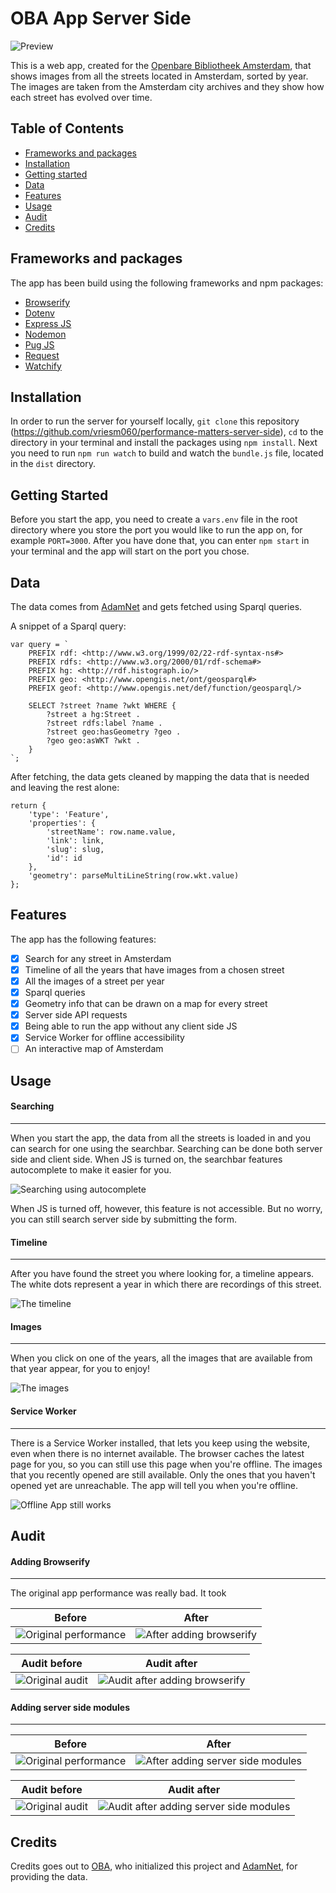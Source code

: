 # OBA App Server Side

![Preview](screenshots/preview.png)

This is a web app, created for the [Openbare Bibliotheek Amsterdam](https://www.oba.nl), that shows images from all the streets located in Amsterdam, sorted by year. The images are taken from the Amsterdam city archives and they show how each street has evolved over time.

## Table of Contents

* [Frameworks and packages](#frameworks-and-packages)
* [Installation](#installation)
* [Getting started](#getting-started)
* [Data](#data)
* [Features](#features)
* [Usage](#usage)
* [Audit](#audit)
* [Credits](#credits)

## Frameworks and packages

The app has been build using the following frameworks and npm packages:

* [Browserify](http://browserify.org/)
* [Dotenv](https://www.npmjs.com/package/dotenv)
* [Express JS](https://expressjs.com/)
* [Nodemon](https://nodemon.io/)
* [Pug JS](https://pugjs.org/)
* [Request](https://github.com/request/request)
* [Watchify](https://github.com/browserify/watchify)

## Installation

In order to run the server for yourself locally, `git clone` this repository (https://github.com/vriesm060/performance-matters-server-side), `cd` to the directory in your terminal and install the packages using `npm install`. Next you need to run `npm run watch` to build and watch the `bundle.js` file, located in the `dist` directory.

## Getting Started

Before you start the app, you need to create a `vars.env` file in the root directory where you store the port you would like to run the app on, for example `PORT=3000`. After you have done that, you can enter `npm start` in your terminal and the app will start on the port you chose.

## Data

The data comes from [AdamNet](http://www.adamnet.nl/) and gets fetched using Sparql queries.

A snippet of a Sparql query:
```
var query = `
	PREFIX rdf: <http://www.w3.org/1999/02/22-rdf-syntax-ns#>
	PREFIX rdfs: <http://www.w3.org/2000/01/rdf-schema#>
	PREFIX hg: <http://rdf.histograph.io/>
	PREFIX geo: <http://www.opengis.net/ont/geosparql#>
	PREFIX geof: <http://www.opengis.net/def/function/geosparql/>

	SELECT ?street ?name ?wkt WHERE {
		?street a hg:Street .
		?street rdfs:label ?name .
		?street geo:hasGeometry ?geo .
		?geo geo:asWKT ?wkt .
	}
`;
```

After fetching, the data gets cleaned by mapping the data that is needed and leaving the rest alone:

```
return {
	'type': 'Feature',
	'properties': {
		'streetName': row.name.value,
		'link': link,
		'slug': slug,
		'id': id
	},
	'geometry': parseMultiLineString(row.wkt.value)
};
```

## Features

The app has the following features:

* [x] Search for any street in Amsterdam
* [x] Timeline of all the years that have images from a chosen street
* [x] All the images of a street per year
* [x] Sparql queries
* [x] Geometry info that can be drawn on a map for every street
* [x] Server side API requests
* [x] Being able to run the app without any client side JS
* [x] Service Worker for offline accessibility
* [ ] An interactive map of Amsterdam

## Usage

#### Searching
---

When you start the app, the data from all the streets is loaded in and you can search for one using the searchbar. Searching can be done both server side and client side. When JS is turned on, the searchbar features autocomplete to make it easier for you.

![Searching using autocomplete](screenshots/autocomplete.png)

When JS is turned off, however, this feature is not accessible. But no worry, you can still search server side by submitting the form.

#### Timeline
---

After you have found the street you where looking for, a timeline appears. The white dots represent a year in which there are recordings of this street.

![The timeline](screenshots/timeline.png)

#### Images
---

When you click on one of the years, all the images that are available from that year appear, for you to enjoy!

![The images](screenshots/images.png)

#### Service Worker
---

There is a Service Worker installed, that lets you keep using the website, even when there is no internet available. The browser caches the latest page for you, so you can still use this page when you're offline. The images that you recently opened are still available. Only the ones that you haven't opened yet are unreachable. The app will tell you when you're offline.

![Offline App still works](screenshots/offline.png)

## Audit

#### Adding Browserify
---

The original app performance was really bad. It took

| Before | After |
| ------ | ----- |
| ![Original performance](screenshots/original.png) | ![After adding browserify](screenshots/after-browserify.png) |

| Audit before | Audit after |
| ------------ | ----------- |
| ![Original audit](screenshots/audit-original.png) | ![Audit after adding browserify](screenshots/audit-browserify.png) |

#### Adding server side modules
---

| Before | After |
| ------ | ----- |
| ![Original performance](screenshots/original.png) | ![After adding server side modules](screenshots/after-modules.png) |

| Audit before | Audit after |
| ------------ | ----------- |
| ![Original audit](screenshots/audit-original.png) | ![Audit after adding server side modules](screenshots/audit-modules.png) |

## Credits

Credits goes out to [OBA](https://www.oba.nl), who initialized this project and [AdamNet](http://www.adamnet.nl/), for providing the data.
